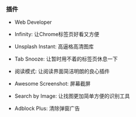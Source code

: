 ### 插件

- Web Developer

- Infinity: 让Chrome标签页好看又方便
- Unsplash Instant: 高逼格高清图库

- Tab Snooze: 让暂时用不着的标签页休息一下

- 阅读模式: 让阅读界面简洁明朗的良心插件

- Awesome Screenshot: 屏幕截屏
- Search by Image: 让找图更加简单方便的识别工具

- Adblock Plus: 清除弹窗广告
